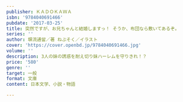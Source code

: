 ```yaml
---
publisher: ＫＡＤＯＫＡＷＡ
isbn: '9784040691466'
pubdate: '2017-03-25'
title: 突然ですが、お兄ちゃんと結婚しますっ！ そうか、布団なら敷いてあるぞ。
series: ''
author: 塀流通留／著 ねぶそく／イラスト
cover: 'https://cover.openbd.jp/9784040691466.jpg'
volume: ''
description: 3人の妹の誘惑を耐え切り妹ハーレムを守りきれ！？
price: '580'
genre: ''
target: 一般
format: 文庫
content: 日本文学、小説・物語

---
```

